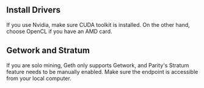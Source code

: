 <!-- TITLE: Troubleshooting Mining -->

## Install Drivers

If you use Nvidia, make sure CUDA toolkit is installed. On the other hand, choose OpenCL if you have an AMD card.

## Getwork and Stratum

If you are solo mining, Geth only supports Getwork, and Parity's Stratum feature needs to be manually enabled. Make sure the endpoint is accessible from your local computer.